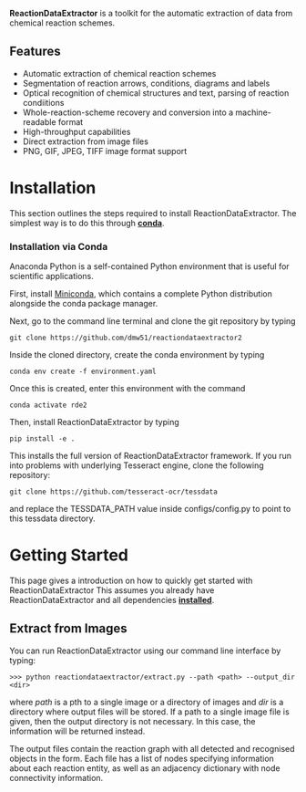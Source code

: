 **ReactionDataExtractor** is a toolkit for the automatic extraction of data from chemical reaction schemes.

## Features

- Automatic extraction of chemical reaction schemes
- Segmentation of reaction arrows, conditions, diagrams and labels
- Optical recognition of chemical structures and text, parsing of reaction condiitions
- Whole-reaction-scheme recovery and conversion into a machine-readable format
- High-throughput capabilities
- Direct extraction from image files
- PNG, GIF, JPEG, TIFF image format support


# Installation

This section outlines the steps required to install ReactionDataExtractor. The simplest way is to do this through [**conda**](https://docs.conda.io/en/latest). 

###  Installation via Conda

Anaconda Python is a self-contained Python environment that is useful for scientific applications.

First, install [Miniconda](https://docs.conda.io/en/latest/miniconda.html), which contains a complete Python distribution alongside the conda package manager.

Next, go to the command line terminal and clone the git repository by typing

    git clone https://github.com/dmw51/reactiondataextractor2 
    
Inside the cloned directory, create the conda environment by typing
    
    conda env create -f environment.yaml
    
Once this is created, enter this environment with the command

    conda activate rde2
    
Then, install ReactionDataExtractor by typing

    pip install -e .
    
This installs the full version of ReactionDataExtractor framework. If you run into problems with underlying Tesseract engine, clone the following repository:

    git clone https://github.com/tesseract-ocr/tessdata

and replace the TESSDATA_PATH value inside configs/config.py to point to this tessdata directory.

# Getting Started

This page gives a introduction on how to quickly get started with ReactionDataExtractor This assumes you already have
ReactionDataExtractor and all dependencies [**installed**](install).

## Extract from Images
You can run ReactionDataExtractor using our command line interface by typing: 

    >>> python reactiondataextractor/extract.py --path <path> --output_dir <dir>
    
where <i>path</i> is a pth to a single image or a directory of images and <i>dir</i> is a directory where output files will be stored. If a path to a single image file is given, then the output directory is not necessary. In this case, the information will be returned instead.

The output files contain the reaction graph with all detected and recognised objects in the form. Each file has a list of nodes specifying information about each reaction entity, as well as an adjacency dictionary with node connectivity information.
